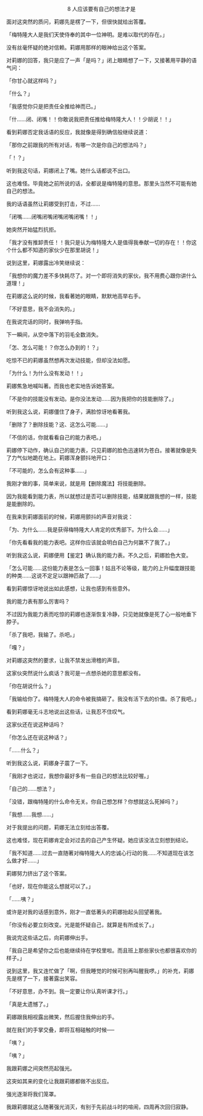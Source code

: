 <p align="center">8 人应该要有自己的想法才是</p>

面对这突然的质问，莉娜先是楞了一下，但很快就给出答覆。

「梅特隆大人是我们天使侍奉的其中一位神明。是难以取代的存在。」

没有丝毫怀疑的绝对信赖。莉娜用那样的眼神给出这个答案。

对莉娜的回答，我只是应了一声「是吗？」闭上眼睛想了一下，又接著用平静的语气问：

「你甘心就这样吗？」

「什么？」

「我感觉你只是把责任全推给神而已。」

「什……闭、闭嘴！！你敢说我把责任推给梅特隆大人！！少胡说！！」

看到莉娜否定我话语的反应，我就像是得到确信般继续说道：

「那你之前跟我的所有对话，有哪一次是你自己的想法吗？」

「！？」

听到我这句话，莉娜闭上了嘴。她什么话都说不出口。

这也难怪。毕竟她之前所说的话，全都说是梅特隆的意思。那里头当然不可能有她自己的想法。

我的话语虽然让莉娜受到打击，不过……

「闭嘴……闭嘴闭嘴闭嘴闭嘴闭嘴！！」

她突然开始猛烈抗拒。

「我才没有推卸责任！！我只是认为梅特隆大人是值得我奉献一切的存在！！你这个什么都不知道的家伙少在那里胡说！」

说到这里，莉娜露出冷笑继续说：

「我想你的魔力差不多快耗尽了。对一个即将消失的家伙，我不用费心跟你讲什么道理！」

在莉娜这么说的时候，我看著她的眼睛，默默地高举右手。

「不好意思，我不会消失的。」

在我说完话的同时，我弹响手指。

下一瞬间，从空中落下的羽毛全数消失。

「怎、怎么可能！？你怎么办到的！？」

吃惊不已的莉娜虽然想再次发动技能，但却没法如愿。

「为什么！为什么没有发动！！」

莉娜焦急地喊叫著。而我也老实地告诉她答案。

「不是你的技能没有发动。是你没法发动……因为我把你的技能删除了。」

听到我这么说，莉娜僵住了身子，满脸惊讶地看著我。

「删除了？删除技能？这、这怎么可能……」

「不信的话，你就看看自己的能力表吧。」

莉娜停下动作，确认自己的能力表，只见莉娜的脸色迅速转为苍白。接著就像是失了力气似地跪在地上。莉娜浑身颤抖地开口：

「不可能的，怎么会有这种事……」

我刚才做的事，简单来说，就是用【删除魔法】将技能删除。

因为我能看到能力表，所以就想过是否可以删除技能，结果就跟我想的一样，技能是能删除的。

在我来到莉娜面前的时候，莉娜用颤抖的声音对我说：

「为、为什么……我是获得梅特隆大人肯定的优秀部下。为什么会……」

「你先看看我的能力表吧。这样你应该就会明白自己为何赢不了我了。」

听到我这么说，莉娜便用【鉴定】确认我的能力表。不久之后，莉娜脸色大变。

「怎么可能……这份能力表是怎么一回事！姑且不论等级，能力的上升幅度跟技能的种类……这说不定足以跟神匹敌了……」

看到莉娜惊讶地说出如此感想，让我也感到有些意外。

我的能力表有那么厉害吗？

不过因为我能力表而吃惊的莉娜也逐渐恢复冷静，只见她就像是死了心一般地垂下脖子。

「杀了我吧，我输了。杀吧。」

「嘎？」

对莉娜这突然的要求，让我不禁发出滑稽的声音。

这家伙突然说什么疯话？我可是一点想杀她的意思都没有。

「你在胡说什么？」

「我输给你了。梅特隆大人的命令被我搞砸了。我没有活下去的价值。杀了我吧。」

看到莉娜毫无斗志地说出这些话，让我忍不住叹气。

这家伙还在说这种话吗？

「你怎么还在说这种话？」

「……什么？」

听到我这么说，莉娜身子震了一下。

「我刚才也说过，我想你最好多有一些自己的想法比较好喔。」

「自己的……想法？」

「没错，跟梅特隆的什么命令无关。你自己想怎样？你想就这么死掉吗？」

「我想……我想……」

对于我提出的问题，莉娜无法立刻给出答覆。

这也难怪，现在莉娜肯定会对过去的自己产生怀疑。她应该没法立刻想到结论。

「我不知道……过去一直随著对梅特隆大人的忠诚心行动的我……不知道现在该怎么做才好……」

莉娜努力挤出了这个答案。

「也好，现在你能这么想就可以了。」

「……咦？」

或许是对我的话感到意外，刚才一直低著头的莉娜抬起头回望著我。

「你没有必要立刻改变。光是能怀疑自己，就算是有所成长了。」

我说完这些话之后，向莉娜伸出手。

「我自己是希望你之后也能继续待在学校里啦。而且班上那些家伙也都很喜欢你的样子。」

说到这里，我又连忙做了「啊，但我睡觉的时候可别再叫醒我啰。」的补充，莉娜先是楞了一下，接著露出笑容。

「不好意思，办不到。我一定要让你认真听课才行。」

「真是太遗憾了。」

莉娜跟我相视露出微笑，然后握住我伸出的手。

就在我们的手掌交叠，即将互相碰触的时候──

「咦？」

「咦？」

我跟莉娜之间突然亮起强光。

这突如其来的变化让我跟莉娜都做不出反应。

强光逐渐将我们笼罩。

我跟莉娜就这么随著强光消灭，有别于先前战斗时的喧闹，四周再次回归寂静。

